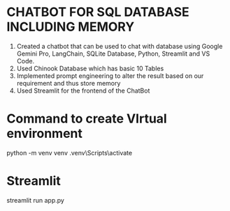 # CHATBOT FOR SQL DATABASE INCLUDING MEMORY 
1. Created a chatbot that can be used to chat with database using Google Gemini Pro, LangChain, SQLite Database, Python, Streamlit and VS Code.
2. Used Chinook Database which has basic 10 Tables
3. Implemented prompt engineering to alter the result based on our requirement and thus store memory
4. Used Streamlit for the frontend of the ChatBot

# Command to create VIrtual environment
python -m venv venv
.venv\Scripts\activate

# Streamlit
streamlit run app.py
